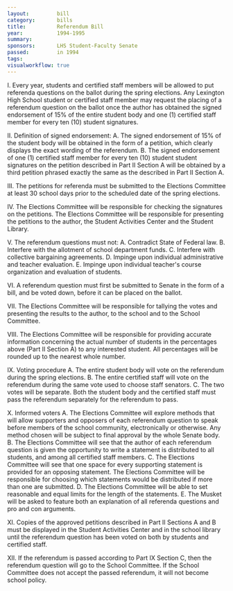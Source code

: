 ```yaml
---  
layout:         bill
category:       bills
title:          Referendum Bill
year:           1994-1995
summary:        
sponsors:       LHS Student-Faculty Senate
passed:         in 1994
tags:           
visualworkflow: true
---
```


I. Every year, students and certified staff members will be allowed to put referenda questions on the ballot during the spring elections. Any Lexington High School student or certified staff member may request the placing of a referendum question on the ballot once the author has obtained the signed endorsement of 15% of the entire student body and one (1) certified staff member for every ten (10) student signatures.

II. Definition of signed endorsement:
A. The signed endorsement of 15% of the student body will be obtained in the form of a petition, which clearly displays the exact wording of the referendum.
B. The signed endorsement of one (1) certified staff member for every ten (10) student student signatures on the petition described in Part II Section A will be obtained by a third petition phrased exactly the same as the described in Part II Section A.

III. The petitions for referenda must be submitted to the Elections Committee at least 30 school days prior to the scheduled date of the spring elections.

IV. The Elections Committee will be responsible for checking the signatures on the petitions. The Elections Committee will be responsible for presenting the petitions to the author, the Student Activities Center and the Student Library.

V. The referendum questions must not:
A. Contradict State of Federal law.
B. Interfere with the allotment of school department funds.
C. Interfere with collective bargaining agreements.
D. Impinge upon individual administrative and teacher evaluation.
E. Impinge upon individual teacher's course organization and evaluation of students.

VI. A referendum question must first be submitted to Senate in the form of a bill, and be voted down, before it can be placed on the ballot.

VII. The Elections Committee will be responsible for tallying the votes and presenting the results to the author, to the school and to the School Committee.

VIII. The Elections Committee will be responsible for providing accurate information concerning the actual number of students in the percentages above (Part II Section A) to any interested student. All percentages will be rounded up to the nearest whole number.

IX. Voting procedure
A. The entire student body will vote on the referendum during the spring elections.
B. The entire certified staff will vote on the referendum during the same vote used to choose staff senators.
C. The two votes will be separate. Both the student body and the certified staff must pass the referendum separately for the referendum to pass.

X. Informed voters
A. The Elections Committee will explore methods that will allow supporters and opposers of each referendum question to speak before members of the school community, electronically or otherwise. Any method chosen will be subject to final approval by the whole Senate body.
B. The Elections Committee will see that the author of each referendum question is given the opportunity to write a statement is distributed to all students, and among all certified staff members.
C. The Elections Committee will see that one space for every supporting statement is provided for an opposing statement. The Elections Committee will be responsible for choosing which statements would be distributed if more than one are submitted.
D. The Elections Committee will be able to set reasonable and equal limits for the length of the statements.
E. The Musket will be asked to feature both an explanation of all referenda questions and pro and con arguments.

XI. Copies of the approved petitions described in Part II Sections A and B must be displayed in the Student Activities Center and in the school library until the referendum question has been voted on both by students and certified staff.

XII. If the referendum is passed according to Part IX Section C, then the referendum question will go to the School Committee. If the School Committee does not accept the passed referendum, it will not become school policy.